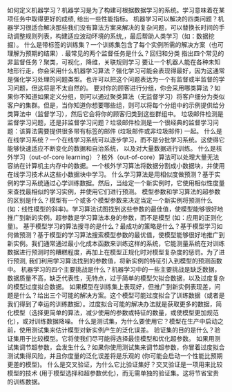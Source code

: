 如何定义机器学习？机器学习是为了构建可根据数据学习的系统。学习意味着在某项任务中取得更好的成绩, 给出一些性能指标。
机器学习可以解决的四类问题？机器学习很适合解决那些我们没有算法方案来解决的复杂问题，可以替换长时间的手动调整规则列表，构建适应波动环境的系统,，最后帮助人类学习（如：数据挖掘）。
什么是带标签的训练集？一个训练集包含了每个实例所需的解决方案（也可理解为预期的结果）.
最常见的两个监督任务是什么？回归和分类
指出四个常见的非监督任务？聚类，可视化，降维，关联规则学习
要让一个机器人能在各种未知地形行走，你会采用什么机器学习算法？强化学习可能会表现得最好，因为这通常是强化学习处理的问题类型。也许可以把这个问题表达为一个有监督或半监督的学习问题，但这将是不太自然的。
要对你的顾客进行分组，你会采用哪类算法？如果你不知道如果定义分组，则可以通过聚类算法（无监督学习）将客户细分为类似客户的集群。但是，当你知道你想要哪些组，则可以将每个分组中的示例提供给分类算法中（监督学习），然后它会将你的顾客归类到这些群组中。
垃圾邮件检测是监督学习问题，还是非监督学习问题？垃圾邮件检测是一个很经典的监督学习问题：该算法需要提供很多带有标签的邮件 (垃圾邮件或非垃圾邮件) 一起。
什么是在线学习系统？一个在线学习系统可以逐步学习，而不是分批学习系统。这使得它能够快速适应不断变化的数据和自治系统， 以及对大量数据进行训练。
什么是核外学习（out-of-core learning）？核外（out-of-core）算法可以处理大量无法容纳在计算机主内存中的数据。一个核外学习算法将数据分割成小数据块，并使用在线学习技术从这些小数据块中学习。
什么学习算法是用相似度做预测？基于实例的学习系统通过心学训练数据。然后，当给定一个新实例时，它使用相似性度量来查找最相似的学习实例，并使用它们进行预测。
模型参数和学习算法的超参数的区别是什么？模型有一个或多个模型参数来决定当定一个新实例将预测什么 (如：线性模型的斜率)。学习算法试图找到这些参数的最佳值，使模型能够很好地推广到新的实例。超参数是学习算法本身的参数，而不是模型 (如：应用的正则化量)。
基于模型学习的算法搜寻的是什么？最成功的策略是什么？基于模型学习如何做预测？基于模型的学习算法搜索模型参数的最优值，使模型能够很好地推广到新实例。我们通常通过最小化成本函数来训练这样的系统，它能测量系统在对训练数据进行预测时的糟糕程度，再加上在模型正规化时对模型复杂度的惩罚。为了进行预测, 我们利用学习算法找到的参数值，将新实例的特征引入到模型的预测函数中。
机器学习的四个主要挑战是什么？机器学习中的一些主要挑战是缺乏数据，数据质量不高，缺乏代表性，无特点，过于简单的模型欠拟合数据，以及过度复杂的模型过度拟合数据。
如果模型在训练集上表现好，但推广到新实例表现差，问题是什么？给出三个可能的解决方案。这个模型可能过度拟合了训练数据（或者是我们得到了幸运的训练数据）。过度拟合可能的解决办法就是获取更多的数据，简化模型（选择更简单的算法，减少使用的参数或特征的数量，或使模型更加规范化），或对训练数据降噪。
什么是测试集，为什么要使用它？模型在生产中启动之前，使用测试集来估计模型对新实例产生的泛化误差。
验证集的目的是什么？验证集用于比较模型。它将使我们尽可能得选择最佳模型和优化超参数。
如果用测试集调节超参数，会发生什么？如果你使用测试集来调节超参数，你冒着过度拟合测试集得风险，并且你度量的泛化误差将是乐观的 (你可能会启动一个性能比预期更差的模型)。
什么是交叉验证，为什么它比验证集好？交叉验证是一项用来比较模型的技术 (用于模型选择和超参数优化)，而无需单独的验证集。这将节省宝贵的训练数据。
